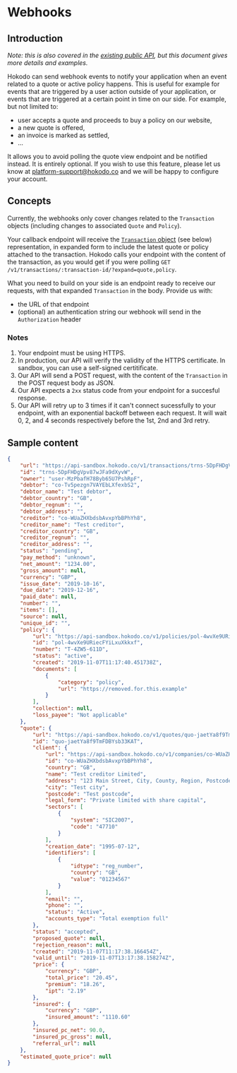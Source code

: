 # Webhooks

## Introduction

_Note: this is also covered in the [existing public API](https://hokodo.docs.apiary.io/#introduction/webhooks), but this document gives more details and examples._

Hokodo can send webhook events to notify your application when an event related to a quote or active policy happens. This is useful for example for events that are triggered by a user action outside of your application, or events that are triggered at a certain point in time on our side. For example, but not limited to:
* user accepts a quote and proceeds to buy a policy on our website,
* a new quote is offered,
* an invoice is marked as settled,
* ...

It allows you to avoid polling the quote view endpoint and be notified instead. It is entirely optional. If you wish to use this feature, please let us know at platform-support@hokodo.co and we will be happy to configure your account.

## Concepts

Currently, the webhooks only cover changes related to the `Transaction` objects (including changes to associated `Quote` and `Policy`).

Your callback endpoint will receive the [`Transaction` object](https://hokodo.docs.apiary.io/#reference/transactions/transactions-collection) (see below) representation, in expanded form to include the latest quote or policy attached to the transaction. Hokodo calls your endpoint with the content of the transaction, as you would get if you were polling `GET /v1/transactions/:transaction-id/?expand=quote,policy`.

What you need to build on your side is an endpoint ready to receive our requests, with that expanded `Transaction` in the body. Provide us with:
- the URL of that endpoint
- (optional) an authentication string our webhook will send in the `Authorization` header

### Notes
1. Your endpoint must be using HTTPS.
2. In production, our API will verify the validity of the HTTPS certificate. In sandbox, you can use a self-signed certitificate.
3. Our API will send a POST request, with the content of the `Transaction` in the POST request body as JSON.
4. Our API expects a `2xx` status code from your endpoint for a succesful response.
4. Our API will retry up to 3 times if it can't connect sucessfully to your endpoint, with an exponential backoff between each request. It will wait 0, 2, and 4 seconds respectively before the 1st, 2nd and 3rd retry.

## Sample content

```json
{
    "url": "https://api-sandbox.hokodo.co/v1/transactions/trns-5DpFHDgVpv87wJFa9dXyvW",
    "id": "trns-5DpFHDgVpv87wJFa9dXyvW",
    "owner": "user-MzPbafH78Byb65U7PshRpF",
    "debtor": "co-Tv5pezgn7VAYEbLXfexbS2",
    "debtor_name": "Test debtor",
    "debtor_country": "GB",
    "debtor_regnum": "",
    "debtor_address": "",
    "creditor": "co-WUaZHXbdsbAvxpYbBPhYh8",
    "creditor_name": "Test creditor",
    "creditor_country": "GB",
    "creditor_regnum": "",
    "creditor_address": "",
    "status": "pending",
    "pay_method": "unknown",
    "net_amount": "1234.00",
    "gross_amount": null,
    "currency": "GBP",
    "issue_date": "2019-10-16",
    "due_date": "2019-12-16",
    "paid_date": null,
    "number": "",
    "items": [],
    "source": null,
    "unique_id": "",
    "policy": {
        "url": "https://api-sandbox.hokodo.co/v1/policies/pol-4wvXe9URiecFYiLxuXkkxf",
        "id": "pol-4wvXe9URiecFYiLxuXkkxf",
        "number": "T-4ZW5-611D",
        "status": "active",
        "created": "2019-11-07T11:17:40.451738Z",
        "documents": [
            {
                "category": "policy",
                "url": "https://removed.for.this.example"
            }
        ],
        "collection": null,
        "loss_payee": "Not applicable"
    },
    "quote": {
        "url": "https://api-sandbox.hokodo.co/v1/quotes/quo-jaetYa8f9TmFDBYsb33KAT",
        "id": "quo-jaetYa8f9TmFDBYsb33KAT",
        "client": {
            "url": "https://api-sandbox.hokodo.co/v1/companies/co-WUaZHXbdsbAvxpYbBPhYh8",
            "id": "co-WUaZHXbdsbAvxpYbBPhYh8",
            "country": "GB",
            "name": "Test creditor Limited",
            "address": "123 Main Street, City, County, Region, Postcode",
            "city": "Test city",
            "postcode": "Test postcode",
            "legal_form": "Private limited with share capital",
            "sectors": [
                {
                    "system": "SIC2007",
                    "code": "47710"
                }
            ],
            "creation_date": "1995-07-12",
            "identifiers": [
                {
                    "idtype": "reg_number",
                    "country": "GB",
                    "value": "01234567"
                }
            ],
            "email": "",
            "phone": "",
            "status": "Active",
            "accounts_type": "Total exemption full"
        },
        "status": "accepted",
        "proposed_quote": null,
        "rejection_reason": null,
        "created": "2019-11-07T11:17:38.166454Z",
        "valid_until": "2019-11-07T13:17:38.158274Z",
        "price": {
            "currency": "GBP",
            "total_price": "20.45",
            "premium": "18.26",
            "ipt": "2.19"
        },
        "insured": {
            "currency": "GBP",
            "insured_amount": "1110.60"
        },
        "insured_pc_net": 90.0,
        "insured_pc_gross": null,
        "referral_url": null
    },
    "estimated_quote_price": null
}
```

